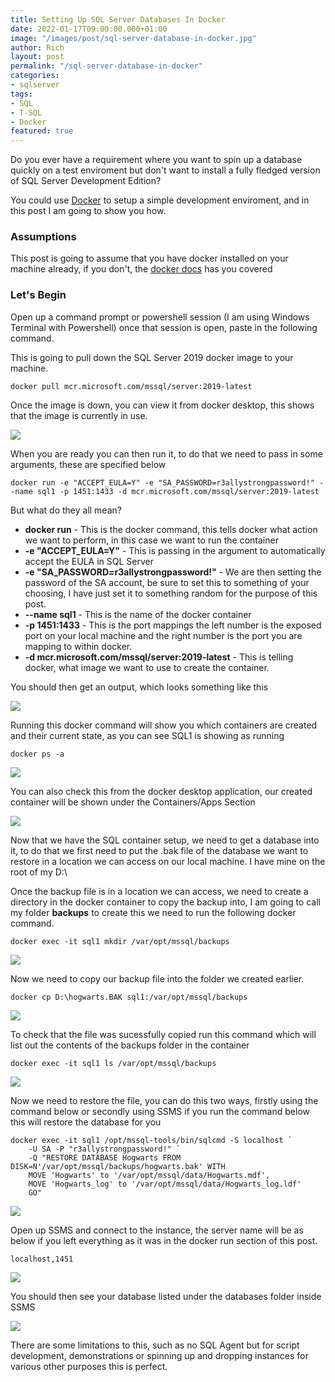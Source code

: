 ```yaml
---
title: Setting Up SQL Server Databases In Docker
date: 2022-01-17T09:00:00.000+01:00
image: "/images/post/sql-server-database-in-docker.jpg"
author: Rich
layout: post
permalink: "/sql-server-database-in-docker"
categories:
- sqlserver
tags:
- SQL
- T-SQL
- Docker
featured: true
---
```


Do you ever have a requirement where you want to spin up a database quickly on a test enviroment but don't want to install a fully fledged version of SQL Server Development Edition?

You could use [Docker](https://www.docker.com/) to setup a simple development enviroment, and in this post I am going to show you how. 

### Assumptions 

This post is going to assume that you have docker installed on your machine already, if you don't, the [docker docs](https://docs.docker.com/desktop/windows/install/) has you covered

### Let's Begin

Open up a command prompt or powershell session (I am using Windows Terminal with Powershell) once that session is open, paste in the following command. 

This is going to pull down the SQL Server 2019 docker image to your machine. 

```
docker pull mcr.microsoft.com/mssql/server:2019-latest
```

Once the image is down, you can view it from docker desktop, this shows that the image is currently in use. 

![](/img/docker-sql-1.1.png)

When you are ready you can then run it, to do that we need to pass in some arguments, these are specified below 

```
docker run -e "ACCEPT_EULA=Y" -e "SA_PASSWORD=r3allystrongpassword!" --name sql1 -p 1451:1433 -d mcr.microsoft.com/mssql/server:2019-latest
```
But what do they all mean? 

- **docker run** - This is the docker command, this tells docker what action we want to perform, in this case we want to run the container
- **-e "ACCEPT_EULA=Y"** - This is passing in the argument to automatically accept the EULA in SQL Server
- **-e "SA_PASSWORD=r3allystrongpassword!"** - We are then setting the password of the SA account, be sure to set this to something of your choosing, I have just set it to something random for the purpose of this post. 
- **--name sql1** - This is the name of the docker container
- **-p 1451:1433** - This is the port mappings the left number is the exposed port on your local machine and the right number is the port you are mapping to within docker. 
- **-d mcr.microsoft.com/mssql/server:2019-latest** - This is telling docker, what image we want to use to create the container. 

You should then get an output, which looks something like this

![](/img/docker-sql-1.png)

Running this docker command will show you which containers are created and their current state, as you can see SQL1 is showing as running

```
docker ps -a
```

![](/img/docker-sql-2.png)

You can also check this from the docker desktop application, our created container will be shown under the Containers/Apps Section

![](/img/docker-sql-2.1.png)

Now that we have the SQL container setup, we need to get a database into it, to do that we first need to put the .bak file of the database we want to restore in a location we can access on our local machine. I have mine on the root of my D:\ 

Once the backup file is in a location we can access, we need to create a directory in the docker container to copy the backup into, I am going to call my folder **backups** to create this we need to run the following docker command. 

```
docker exec -it sql1 mkdir /var/opt/mssql/backups
```

![](/img/docker-sql-3.png)

Now we need to copy our backup file into the folder we created earlier.

```
docker cp D:\hogwarts.BAK sql1:/var/opt/mssql/backups
```

![](/img/docker-sql-4.png)

To check that the file was sucessfully copied run this command which will list out the contents of the backups folder in the container 

```
docker exec -it sql1 ls /var/opt/mssql/backups
```

![](/img/docker-sql-5.png)

Now we need to restore the file, you can do this two ways, firstly using the command below or secondly using SSMS if you run the command below this will restore the database for you

```
docker exec -it sql1 /opt/mssql-tools/bin/sqlcmd -S localhost `
   	-U SA -P "r3allystrongpassword!" `
	-Q "RESTORE DATABASE Hogwarts FROM DISK=N'/var/opt/mssql/backups/hogwarts.bak' WITH
	MOVE 'Hogwarts' to '/var/opt/mssql/data/Hogwarts.mdf',
	MOVE 'Hogwarts_log' to '/var/opt/mssql/data/Hogwarts_log.ldf'
	GO"
```

![](/img/docker-sql-6.png)

Open up SSMS and connect to the instance, the server name will be as below if you left everything as it was in the docker run section of this post.

```
localhost,1451
```

![](/img/docker-sql-7.png)

You should then see your database listed under the databases folder inside SSMS

![](/img/docker-sql-8.png)

There are some limitations to this, such as no SQL Agent but for script development, demonstrations or spinning up and dropping instances for various other purposes this is perfect. 